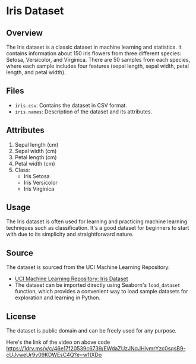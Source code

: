 # Iris Dataset

## Overview
The Iris dataset is a classic dataset in machine learning and statistics. It contains information about 150 iris flowers from three different species: Setosa, Versicolor, and Virginica. There are 50 samples from each species, where each sample includes four features (sepal length, sepal width, petal length, and petal width).

## Files
- `iris.csv`: Contains the dataset in CSV format.
- `iris.names`: Description of the dataset and its attributes.

## Attributes
1. Sepal length (cm)
2. Sepal width (cm)
3. Petal length (cm)
4. Petal width (cm)
5. Class:
   - Iris Setosa
   - Iris Versicolor
   - Iris Virginica

## Usage
The Iris dataset is often used for learning and practicing machine learning techniques such as classification. It's a good dataset for beginners to start with due to its simplicity and straightforward nature.

## Source
The dataset is sourced from the UCI Machine Learning Repository:
- [UCI Machine Learning Repository: Iris Dataset](https://archive.ics.uci.edu/ml/datasets/iris)
- The dataset can be imported directly using Seaborn's `load_dataset` function, which provides a convenient way to load sample datasets for exploration and learning in Python.

## License
The dataset is public domain and can be freely used for any purpose.

Here's the link of the video on above code 
https://1drv.ms/v/c/46e17f20539c6739/EWdaZUzJNqJHiymrYzc0sqsB9-cUJvweUr9v09KDWEsC4Q?e=w1tXDo
